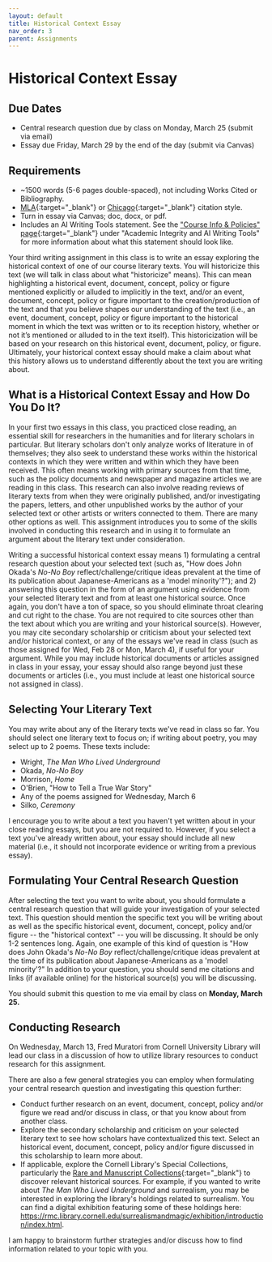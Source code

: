 ```yaml
---
layout: default
title: Historical Context Essay
nav_order: 3
parent: Assignments
---
```

# Historical Context Essay
## Due Dates
- Central research question due by class on Monday, March 25 (submit via email)
- Essay due Friday, March 29 by the end of the day (submit via Canvas)

## Requirements
- ~1500 words (5-6 pages double-spaced), not including Works Cited or Bibliography.
- [MLA](https://owl.purdue.edu/owl/research_and_citation/mla_style/mla_formatting_and_style_guide/mla_formatting_and_style_guide.html){:target="_blank"} or [Chicago](https://owl.purdue.edu/owl/research_and_citation/chicago_manual_17th_edition/cmos_formatting_and_style_guide/chicago_manual_of_style_17th_edition.html){:target="_blank"} citation style.
- Turn in essay via Canvas; doc, docx, or pdf.
- Includes an AI Writing Tools statement. See the ["Course Info & Policies" page](https://lindsaythomas.net/engl3630s24/course-info-policies.html#academic-integrity-and-ai-writing-tools){:target="_blank"} under "Academic Integrity and AI Writing Tools" for more information about what this statement should look like.

Your third writing assignment in this class is to write an essay exploring the historical context of one of our course literary texts. You will historicize this text (we will talk in class about what "historicize" means). This can mean highlighting a historical event, document, concept, policy or figure mentioned explicitly or alluded to implicitly in the text, and/or an event, document, concept, policy or figure important to the creation/production of the text and that you believe shapes our understanding of the text (i.e., an event, document, concept, policy or figure important to the historical moment in which the text was written or to its reception history, whether or not it’s mentioned or alluded to in the text itself). This historicization will be based on your research on this historical event, document, policy, or figure. Ultimately, your historical context essay should make a claim about what this history allows us to understand differently about the text you are writing about.

## What is a Historical Context Essay and How Do You Do It?
In your first two essays in this class, you practiced close reading, an essential skill for researchers in the humanities and for literary scholars in particular. But literary scholars don't only analyze works of literature in of themselves; they also seek to understand these works within the historical contexts in which they were written and within which they have been received. This often means working with primary sources from that time, such as the policy documents and newspaper and magazine articles we are reading in this class. This research can also involve reading reviews of literary texts from when they were originally published, and/or investigating the papers, letters, and other unpublished works by the author of your selected text or other artists or writers connected to them. There are many other options as well. This assignment introduces you to some of the skills involved in conducting this research and in using it to formulate an argument about the literary text under consideration.

Writing a successful historical context essay means 1) formulating a central research question about your selected text (such as, "How does John Okada's *No-No Boy* reflect/challenge/critique ideas prevalent at the time of its publication about Japanese-Americans as a 'model minority'?"); and 2) answering this question in the form of an argument using evidence from your selected literary text and from at least one historical source. Once again, you don't have a ton of space, so you should eliminate throat clearing and cut right to the chase. You are not required to cite sources other than the text about which you are writing and your historical source(s). However, you may cite secondary scholarship or criticism about your selected text and/or historical context, or any of the essays we've read in class (such as those assigned for Wed, Feb 28 or Mon, March 4), if useful for your argument. While you may include historical documents or articles assigned in class in your essay, your essay should also range beyond just these documents or articles (i.e., you must include at least one historical source not assigned in class).

## Selecting Your Literary Text
You may write about any of the literary texts we've read in class so far. You should select one literary text to focus on; if writing about poetry, you may select up to 2 poems. These texts include:
- Wright, *The Man Who Lived Underground*
- Okada, *No-No Boy*
- Morrison, *Home*
- O'Brien, "How to Tell a True War Story"
- Any of the poems assigned for Wednesday, March 6
- Silko, *Ceremony*

I encourage you to write about a text you haven't yet written about in your close reading essays, but you are not required to. However, if you select a text you've already written about, your essay should include all new material (i.e., it should not incorporate evidence or writing from a previous essay).

## Formulating Your Central Research Question
After selecting the text you want to write about, you should formulate a central research question that will guide your investigation of your selected text. This question should mention the specific text you will be writing about as well as the specific historical event, document, concept, policy and/or figure -- the "historical context" -- you will be discussing. It should be only 1-2 sentences long. Again, one example of this kind of question is "How does John Okada's *No-No Boy* reflect/challenge/critique ideas prevalent at the time of its publication about Japanese-Americans as a 'model minority'?" In addition to your question, you should send me citations and links (if available online) for the historical source(s) you will be discussing.

You should submit this question to me via email by class on **Monday, March 25.**

## Conducting Research
On Wednesday, March 13, Fred Muratori from Cornell University Library will lead our class in a discussion of how to utilize library resources to conduct research for this assignment.

There are also a few general strategies you can employ when formulating your central research question and investigating this question further:
- Conduct further research on an event, document, concept, policy and/or figure we read and/or discuss in class, or that you know about from another class.
- Explore the secondary scholarship and criticism on your selected literary text to see how scholars have contextualized this text. Select an historical event, document, concept, policy and/or figure discussed in this scholarship to learn more about.
- If applicable, explore the Cornell Library's Special Collections, particularly the [Rare and Manuscript Collections](https://rare.library.cornell.edu/){:target="_blank"} to discover relevant historical sources. For example, if you wanted to write about *The Man Who Lived Underground* and surrealism, you may be interested in exploring the library's holdings related to surrealism. You can find a digital exhibition featuring some of these holdings here: <https://rmc.library.cornell.edu/surrealismandmagic/exhibition/introduction/index.html>.

I am happy to brainstorm further strategies and/or discuss how to find information related to your topic with you.
